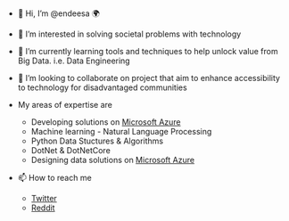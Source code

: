 - 👋 Hi, I’m @endeesa :earth_africa:
- 👀 I’m interested in solving societal problems with technology
- 🌱 I’m currently learning tools and techniques to help unlock value from Big Data. i.e. Data Engineering
- 💞️ I’m looking to collaborate on project that aim to enhance accessibility to technology for disadvantaged communities

- My areas of expertise are
  - Developing solutions on [Microsoft Azure]()
  - Machine learning - Natural Language Processing
  - Python Data Stuctures & Algorithms
  - DotNet & DotNetCore
  - Designing data solutions on [Microsoft Azure]()

- 📫 How to reach me
  
  - [Twitter](https://twitter.com/NdamuleloNemakh)
  - [Reddit](https://www.reddit.com/user/endeesa)

<!---
endeesa/endeesa is a ✨ special ✨ repository because its `README.md` (this file) appears on your GitHub profile.
You can click the Preview link to take a look at your changes.
--->
